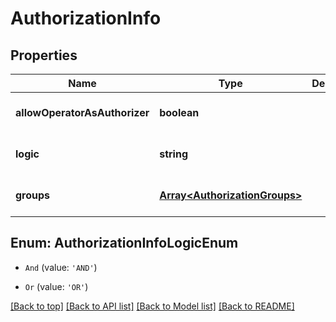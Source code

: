 # AuthorizationInfo

## Properties

|Name | Type | Description | Notes|
|------------ | ------------- | ------------- | -------------|
|**allowOperatorAsAuthorizer** | **boolean** |  | [optional] [default to undefined]|
|**logic** | **string** |  | [optional] [default to undefined]|
|**groups** | [**Array&lt;AuthorizationGroups&gt;**](AuthorizationGroups.md) |  | [optional] [default to undefined]|


## Enum: AuthorizationInfoLogicEnum


* `And` (value: `'AND'`)

* `Or` (value: `'OR'`)





[[Back to top]](#) [[Back to API list]](../../README.md#documentation-for-api-endpoints) [[Back to Model list]](../../README.md#documentation-for-models) [[Back to README]](../../README.md)

